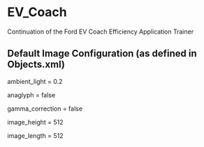 # EV_Coach
Continuation of the Ford EV Coach Efficiency Application Trainer

## Default Image Configuration (as defined in Objects.xml)
ambient_light = 0.2 

anaglyph = false 

gamma_correction = false 

image_height = 512 

image_length = 512 

